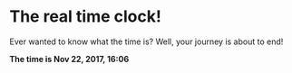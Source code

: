 # The real time clock!

Ever wanted to know what the time is? Well, your journey is about to end!

**The time is Nov 22, 2017, 16:06**